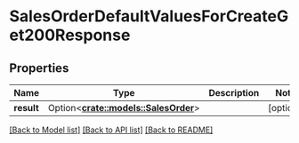 # SalesOrderDefaultValuesForCreateGet200Response

## Properties

Name | Type | Description | Notes
------------ | ------------- | ------------- | -------------
**result** | Option<[**crate::models::SalesOrder**](salesOrder.md)> |  | [optional]

[[Back to Model list]](../README.md#documentation-for-models) [[Back to API list]](../README.md#documentation-for-api-endpoints) [[Back to README]](../README.md)


